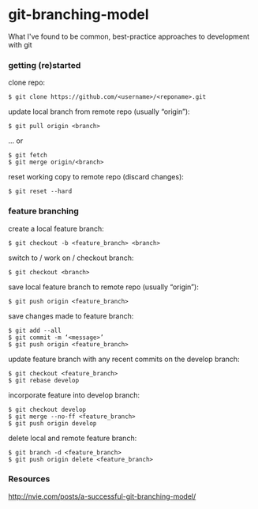 # git-branching-model
What I've found to be common, best-practice approaches to development with git


### getting (re)started

clone repo:

    $ git clone https://github.com/<username>/<reponame>.git

update local branch from remote repo (usually “origin”):

    $ git pull origin <branch>

... or

    $ git fetch
    $ git merge origin/<branch>

reset working copy to remote repo (discard changes):

    $ git reset --hard


### feature branching

create a local feature branch:

    $ git checkout -b <feature_branch> <branch>

switch to / work on / checkout branch:

    $ git checkout <branch>

save local feature branch to remote repo (usually “origin”):

    $ git push origin <feature_branch>

save changes made to feature branch:

    $ git add --all
    $ git commit -m ‘<message>’
    $ git push origin <feature_branch>

update feature branch with any recent commits on the develop branch:

    $ git checkout <feature_branch>
    $ git rebase develop

incorporate feature into develop branch:

    $ git checkout develop
    $ git merge --no-ff <feature_branch>
    $ git push origin develop

delete local and remote feature branch:

    $ git branch -d <feature_branch>
    $ git push origin delete <feature_branch>


### Resources
http://nvie.com/posts/a-successful-git-branching-model/
